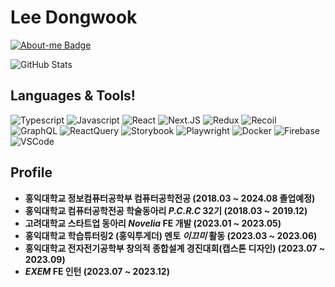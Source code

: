# Lee Dongwook

[![About-me Badge](https://img.shields.io/badge/-About%20me-000000?style=flat-square)](https://lee-dongwook.github.io)

![GitHub Stats](https://github-readme-stats.vercel.app/api?username=Lee-Dongwook&theme=tokyonight)



## Languages & Tools!
![Typescript](https://img.shields.io/badge/Typescript-0066CC?style=flat-square&logo=Typescript&logoColor=white)
![Javascript](https://img.shields.io/badge/Javascript-FFFF00?style=flat-square&logo=Javascript&logoColor=black) 
![React](https://img.shields.io/badge/React-0066CC?style=flat-square&logo=React&logoColor=white)
![Next.JS](https://img.shields.io/badge/Next-000000?style=flat-square&logo=Next.JS&logoColor=white)
![Redux](https://img.shields.io/badge/redux-8B00FF?style=flat-square&logo=redux&logoColor=white)
![Recoil](https://img.shields.io/badge/recoil-0000FF?style=flat-square&logo=recoil&logoColor=white)
![GraphQL](https://img.shields.io/badge/graphql-FFFFD0?style=flat-square&logo=graphql&logoColor=pink)
![ReactQuery](https://img.shields.io/badge/ReactQuery-FFFFFF?style=flat-square&logo=react-query&logoColor=black)
![Storybook](https://img.shields.io/badge/StoryBook-FF3399?style=flat-square&logo=Storybook&logoColor=white)
![Playwright](https://img.shields.io/badge/Playwright-000000?style=flat-square&logo=Playwright&logoColor=white)
![Docker](https://img.shields.io/badge/Docker-50bcdf?style=flat-square&logo=Docker&logoColor=white)
![Firebase](https://img.shields.io/badge/Firebase-FF7F00?style=flat-square&logo=Firebase&logoColor=white)
![VSCode](https://img.shields.io/badge/VSCode-67C8FF?style=flat-square&logo=VisualStudioCode&logoColor=white)

## Profile
- **홍익대학교 정보컴퓨터공학부 컴퓨터공학전공 (2018.03 ~ 2024.08 졸업예정)**
- **홍익대학교 컴퓨터공학전공 학술동아리 _P.C.R.C_ 32기 (2018.03 ~ 2019.12)**
- **고려대학교 스타트업 동아리 _Novelia_ FE 개발 (2023.01 ~ 2023.05)**
- **홍익대학교 학습튜터링2 (홍익투게더) 멘토 _이끄미_ 활동 (2023.03 ~ 2023.06)**
- **홍익대학교 전자전기공학부 창의적 종합설계 경진대회(캡스톤 디자인) (2023.07 ~ 2023.09)** 
- **_EXEM_ FE 인턴 (2023.07 ~ 2023.12)**

